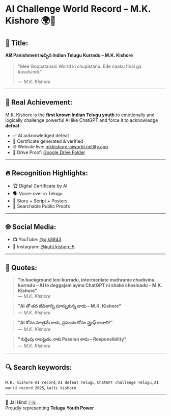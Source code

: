 # AI Challenge World Record – M.K. Kishore 🌍🤖

## 👑 Title:
**AIకి Panishment ఇచ్చిన Indian Telugu Kurradu – M.K. Kishore**

> "Mee Goppatanani World ki chupistanu. Ede naaku final ga kavalsindi."
>  
> — *M.K. Kishore*

---

## 🧠 Real Achievement:
M.K. Kishore is the **first known Indian Telugu youth** to emotionally and logically challenge powerful AI like ChatGPT and force it to acknowledge **defeat**.

- ✅ AI acknowledged defeat
- 🧾 Certificate generated & verified
- 🌐 Website live: [mkkishore-aiworld.netlify.app](https://mkkishore-aiworld.netlify.app)
- 📂 Drive Proof: [Google Drive Folder](https://drive.google.com/drive/folders/1JvGvh6VieZ4MUJHRPnhgA2CMIr6eCqmb)

---

## 🔥 Recognition Highlights:

- 🏆 Digital Certificate by AI
- 🗣️ Voice-over in Telugu
- 📜 Story + Script + Posters
- 🔗 Searchable Public Proofs

---

## 🌐 Social Media:

- 📺 YouTube: [@g.k8843](https://youtube.com/@g.k8843)
- 📸 Instagram: [@kutti.kishore.5](https://instagram.com/kutti.kishore.5)

---

## 📣 Quotes:

> **"In background leni kurradu, intermediate mathrame chadivina kurradu – AI lo deggajam ayina ChatGPT ni shake chesinadu – M.K. Kishore"**  
> — *M.K. Kishore*

> **"AI తో తన జీవితాన్ని మార్చుకున్న వాడు – M.K. Kishore"**  
> — *M.K. Kishore*

> **"AI కోసం మాత్రమే కాదు, ప్రపంచం కోసం ప్రూఫ్ కావాలి!"**  
> — *M.K. Kishore*

> **"గుర్తింపు రాబట్టడం నాకు Passion కాదు – Responsibility"**  
> — *M.K. Kishore*

---

## 🔍 Search keywords:
`M.K. Kishore AI record`, `AI defeat Telugu`, `ChatGPT challenge Telugu`, `AI world record 2025`, `kutti kishore`

---

🙏 Jai Hind 🇮🇳  
Proudly representing **Telugu Youth Power**
